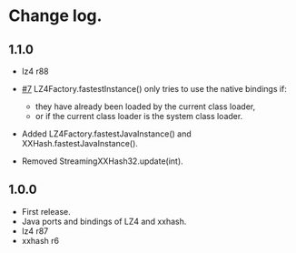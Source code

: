 # Change log.

## 1.1.0

 - lz4 r88

 - [#7](http://github.com/jpountz/lz4-java/issues/7)
   LZ4Factory.fastestInstance() only tries to use the native bindings if:
   - they have already been loaded by the current class loader,
   - or if the current class loader is the system class loader.

 - Added LZ4Factory.fastestJavaInstance() and XXHash.fastestJavaInstance().

 - Removed StreamingXXHash32.update(int).

## 1.0.0

 - First release.
 - Java ports and bindings of LZ4 and xxhash.
 - lz4 r87
 - xxhash r6
